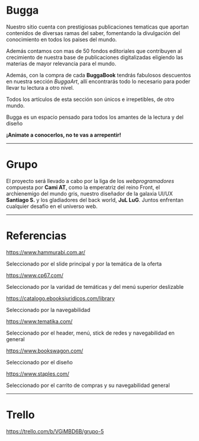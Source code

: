 # Bugga  

Nuestro sitio cuenta con prestigiosas publicaciones tematicas que aportan contenidos de diversas ramas del saber, fomentando la divulgación del conocimiento en todos los paises del mundo.  

Además contamos con mas de 50 fondos editoriales que contribuyen al crecimiento de nuestra base de publicaciones digitalizadas eligiendo las materias de mayor relevancia para el mundo.  

Además, con la compra de cada **BuggaBook** tendrás fabulosos descuentos en nuestra sección *BuggaArt*, allí encontrarás todo lo necesario para poder llevar tu lectura a otro nivel.  

Todos los artículos de esta sección son únicos e irrepetibles, de otro mundo.

Bugga es un espacio pensado para todos los amantes de la lectura y del diseño 

**¡Animate a conocerlos, no te vas a arrepentir!**

---

# Grupo

El proyecto será llevado a cabo por la liga de los _webprogramadores_ compuesta por **Cami AT**, como la emperatriz del reino Front, el archienemigo del mundo gris, nuestro diseñador de la galaxia UI/UX **Santiago S.** y los gladiadores del back world, **JuL LuG**. Juntos enfrentan cualquier desafío en el universo web. 

---

# Referencias

https://www.hammurabi.com.ar/

Seleccionado por el slide principal y por la temática de la oferta


https://www.cp67.com/

Seleccionado por la varidad de temáticas y del menú superior deslizable


https://catalogo.ebooksjuridicos.com/library

Seleccionado por la navegabilidad


https://www.tematika.com/

Seleccionado por el header, menú, stick de redes y navegabilidad en general


https://www.bookswagon.com/ 

Seleccionado por el diseño


https://www.staples.com/ 

Seleccionado por el carrito de compras y su navegabilidad general

---

# Trello

https://trello.com/b/VGiMBD6B/grupo-5



